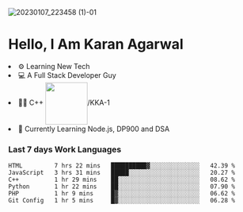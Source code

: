 ![20230107_223458 (1)-01](https://user-images.githubusercontent.com/85556603/212357966-4002f7aa-471b-4b3c-923d-f2b0d543cad5.jpeg)


<h1>Hello, I Am Karan Agarwal</h1>
<li>⚙ Learning New Tech</li>
<li>💻 A Full Stack Developer Guy</li>
<li>👨‍💻 C++ <img align="center" width="85" src="https://img.shields.io/badge/-LeetCode-FFA116?style=for-the-badge&logo=LeetCode&logoColor=black"/>/KKA-1</li> 
<li>🙌 Currently Learning Node.js, DP900 and DSA</li>  
   
<h3>Last 7 days Work Languages </h3> 
   
<!--START_SECTION:waka-->

```text
HTML         7 hrs 22 mins   ██████████▓░░░░░░░░░░░░░░   42.39 %
JavaScript   3 hrs 31 mins   █████░░░░░░░░░░░░░░░░░░░░   20.27 %
C++          1 hr 29 mins    ██░░░░░░░░░░░░░░░░░░░░░░░   08.62 %
Python       1 hr 22 mins    ██░░░░░░░░░░░░░░░░░░░░░░░   07.90 %
PHP          1 hr 9 mins     █▓░░░░░░░░░░░░░░░░░░░░░░░   06.62 %
Git Config   1 hr 5 mins     █▓░░░░░░░░░░░░░░░░░░░░░░░   06.28 %
```

<!--END_SECTION:waka-->
